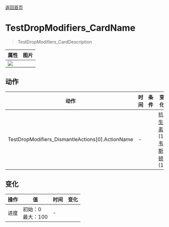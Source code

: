 [返回首页](index.md)  
# TestDropModifiers_CardName  
> TestDropModifiers_CardDescription  
  
  属性  |   图片   
 ----  |  ----:   
   |  ![](Sprite/undefined.png)   
  
## 动作  
动作  |  时间  |  条件  |  变化  |  状态  
----  |  ----  |  ----  |  ----  |  ----  
TestDropModifiers_DismantleActions[0].ActionName  |  -  |    |  [抗生素](Antibiotics.md)(1)<br>[韦斯顿](Weston.md)(1)  |    
## 变化  
操作  |  值  |  时间  |  变化  
----  |  ----  |  ----  |  ----  
进度  |  初始：0<br>最大：100  |  -  |    
